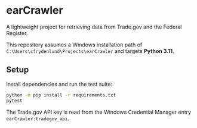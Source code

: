 # earCrawler

A lightweight project for retrieving data from Trade.gov and the Federal Register.

This repository assumes a Windows installation path of `C:\Users\cfrydenlund\Projects\earCrawler` and targets **Python 3.11**.

## Setup

Install dependencies and run the test suite:

```bash
python -m pip install -r requirements.txt
pytest
```

The Trade.gov API key is read from the Windows Credential Manager entry `earCrawler:tradegov_api`.
